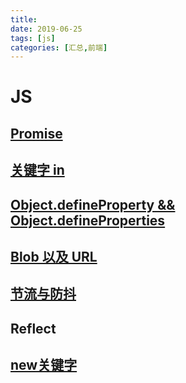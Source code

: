 ```yaml
---
title: 
date: 2019-06-25
tags: [js]
categories: [汇总,前端]
---
```


# JS

## [Promise](./Promise.md)

## [关键字 in](./keywords_in.md)

## [Object.defineProperty && Object.defineProperties](./Object.defineProperty.md)

## [Blob 以及 URL](./Blob&Url.md)

## [节流与防抖](./throttleAndDebounce.md)

## Reflect

## [new关键字](./new.md)